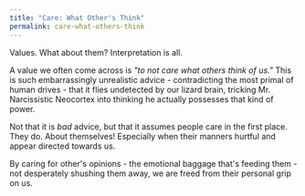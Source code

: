 ```yaml
---
title: "Care: What Other's Think"
permalink: care-what-others-think
---
```


Values. What about them? Interpretation is all.

A value we often come across is *"to not care what others think of us."* This is such embarrassingly unrealistic advice - contradicting the most primal of human drives - that it flies undetected by our lizard brain, tricking Mr. Narcissistic Neocortex into thinking he actually possesses that kind of power.

Not that it is *bad* advice, but that it assumes people care in the first place. They do. About themselves! Especially when their manners hurtful and appear directed towards us.

By caring for other's opinions - the emotional baggage that's feeding them - not desperately shushing them away, we are freed from their personal grip on us.
